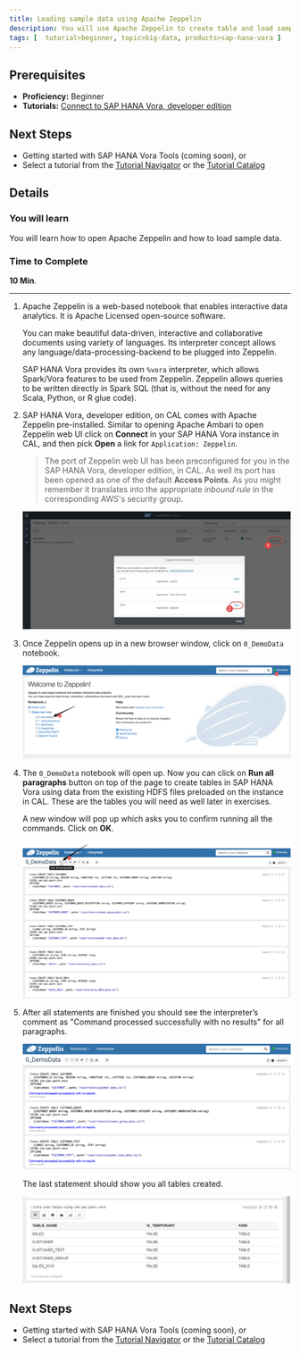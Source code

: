 ```yaml
---
title: Loading sample data using Apache Zeppelin
description: You will use Apache Zeppelin to create table and load sample data from files already created in HDFS in SAP HANA Vora, developer edition, on CAL.
tags: [  tutorial>beginner, topic>big-data, products>sap-hana-vora ]
---
```

## Prerequisites  
 - **Proficiency:** Beginner
 - **Tutorials:** [Connect to SAP HANA Vora, developer edition](http://go.sap.com/developer/tutorials/vora-connect.html)

## Next Steps
 - Getting started with SAP HANA Vora Tools (coming soon), or
 - Select a tutorial from the [Tutorial Navigator](http://go.sap.com/developer/tutorial-navigator.html) or the [Tutorial Catalog](http://go.sap.com/developer/tutorials.html)

## Details
### You will learn  
You will learn how to open Apache Zeppelin and how to load sample data.

### Time to Complete
**10 Min**.

---

1. Apache Zeppelin is a web-based notebook that enables interactive data analytics. It is Apache Licensed open-source software.

    You can make beautiful data-driven, interactive and collaborative documents using variety of languages. Its interpreter concept allows any language/data-processing-backend to be plugged into Zeppelin.

    SAP HANA Vora provides its own `%vora` interpreter, which allows Spark/Vora features to be used from Zeppelin. Zeppelin allows queries to be written directly in Spark SQL (that is, without the need for any Scala, Python, or R glue code).

2. SAP HANA Vora, developer edition, on CAL comes with Apache Zeppelin pre-installed. Similar to opening Apache Ambari to open Zeppelin web UI click on **Connect** in your SAP HANA Vora instance in CAL, and then pick **Open** a link for `Application: Zeppelin`.

    >The port of Zeppelin web UI has been preconfigured for you in the SAP HANA Vora, developer edition, in CAL. As well its port has been opened as one of the default **Access Points**. As you might remember it translates into the appropriate _inbound rule_ in the corresponding AWS's security group.

    ![Opening Apache Zeppelin from CAL cockpit](vorazeppelin01.jpg)

3. Once Zeppelin opens up in a new browser window, click on `0_DemoData` notebook.

    ![Opening 0_DemoData notebook](vorazeppelin02.png)

4. The `0_DemoData` notebook will open up. Now you can click on **Run all paragraphs** button on top of the page to create tables in SAP HANA Vora using data from the existing HDFS files preloaded on the instance in CAL. These are the tables you will need as well later in exercises.

    A new window will pop up which asks you to confirm running all the commands. Click on **OK**.

    ![Running all statements from 0_DemoData notebook](vorazeppelin03.png)

5. After all statements are finished you should see the interpreter’s comment as "Command processed successfully with no results" for all paragraphs.

    ![All statements executed in 0_DemoData notebook](vorazeppelin04.png)    

    The last statement should show you all tables created.

    ![All tables created](vorazeppelin05.jpg)

## Next Steps
 - Getting started with SAP HANA Vora Tools (coming soon), or
 - Select a tutorial from the [Tutorial Navigator](http://go.sap.com/developer/tutorial-navigator.html) or the [Tutorial Catalog](http://go.sap.com/developer/tutorials.html)

